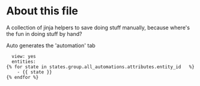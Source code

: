 About this file
======
A collection of jinja helpers to save doing stuff manually, because where's the fun in doing stuff by hand?

Auto generates the 'automation' tab

```automation:
  view: yes
  entities:
{% for state in states.group.all_automations.attributes.entity_id   %}
    - {{ state }}
{% endfor %}
